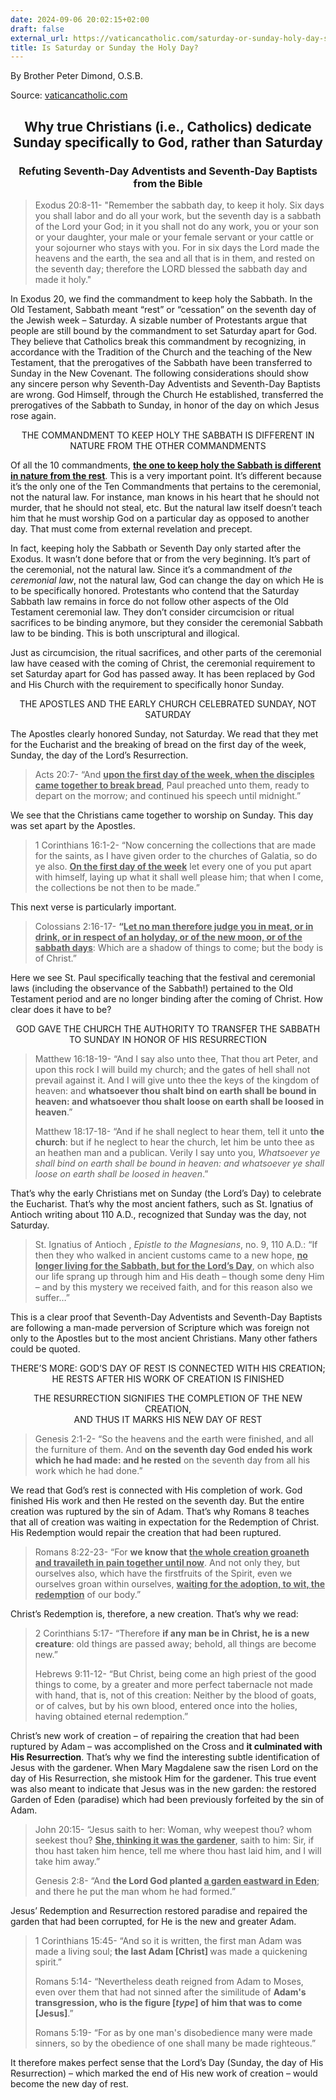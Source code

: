 ```yaml
---
date: 2024-09-06 20:02:15+02:00
draft: false
external_url: https://vaticancatholic.com/saturday-or-sunday-holy-day-sabbath/
title: Is Saturday or Sunday the Holy Day?
---
```


By Brother Peter Dimond, O.S.B.

Source: [vaticancatholic.com](https://vaticancatholic.com/saturday-or-sunday-holy-day-sabbath/)

<h2 align="center">Why true Christians (i.e., Catholics) dedicate Sunday specifically to God, rather than Saturday</h2>

<h3 align="center">Refuting Seventh-Day Adventists and Seventh-Day Baptists from the Bible</h3>

<blockquote>

<p>Exodus 20:8-11- "Remember the sabbath day, to keep it holy. Six days you shall labor and do all your work, but the seventh day is a sabbath of the Lord your God; in it you shall not do any work, you or your son or your daughter, your male or your female servant or your cattle or your sojourner who stays with you. For in six days the Lord made the heavens and the earth, the sea and all that is in them, and rested on the seventh day; therefore the LORD blessed the sabbath day and made it holy."</p>

</blockquote>
<p>In Exodus 20, we find the commandment to keep holy the Sabbath. In the Old Testament, Sabbath meant “rest” or “cessation” on the seventh day of the Jewish week – Saturday. A sizable number of Protestants argue that people are still bound by the commandment to set Saturday apart for God. They believe that Catholics break this commandment by recognizing, in accordance with the Tradition of the Church and the teaching of the New Testament, that the prerogatives of the Sabbath have been transferred to Sunday in the New Covenant. The following considerations should show any sincere person why Seventh-Day Adventists and Seventh-Day Baptists are wrong. God Himself, through the Church He established, transferred the prerogatives of the Sabbath to Sunday, in honor of the day on which Jesus rose again.</p>
<p align="center">THE COMMANDMENT TO KEEP HOLY THE SABBATH IS DIFFERENT IN NATURE FROM THE OTHER COMMANDMENTS</p>
<p>Of all the 10 commandments, <strong><span style="text-decoration: underline;">the one to keep holy the Sabbath is different in nature from the rest</span></strong>. This is a very important point. It’s different because it’s the only one of the Ten Commandments that pertains to the ceremonial, not the natural law. For instance, man knows in his heart that he should not murder, that he should not steal, etc. But the natural law itself doesn’t teach him that he must worship God on a particular day as opposed to another day. That must come from external revelation and precept.</p>
<p>In fact, keeping holy the Sabbath or Seventh Day only started after the Exodus. It wasn’t done before that or from the very beginning. It’s part of the ceremonial, not the natural law. Since it’s a commandment of <em>the ceremonial law</em>, not the natural law, God can change the day on which He is to be specifically honored. Protestants who contend that the Saturday Sabbath law remains in force do not follow other aspects of the Old Testament ceremonial law. They don’t consider circumcision or ritual sacrifices to be binding anymore, but they consider the ceremonial Sabbath law to be binding. This is both unscriptural and illogical.</p>
<p>Just as circumcision, the ritual sacrifices, and other parts of the ceremonial law have ceased with the coming of Christ, the ceremonial requirement to set Saturday apart for God has passed away. It has been replaced by God and His Church with the requirement to specifically honor Sunday.</p>
<p align="center">THE APOSTLES AND THE EARLY CHURCH CELEBRATED SUNDAY, NOT SATURDAY</p>
<p>The Apostles clearly honored Sunday, not Saturday. We read that they met for the Eucharist and the breaking of bread on the first day of the week, Sunday, the day of the Lord’s Resurrection.</p>
<blockquote>
<p>Acts 20:7- “And <strong><span style="text-decoration: underline;">upon the first day of the week, when the disciples came together to break bread</span></strong>, Paul preached unto them, ready to depart on the morrow; and continued his speech until midnight.”</p>
</blockquote>
<p>We see that the Christians came together to worship on Sunday. This day was set apart by the Apostles.</p>
<blockquote>
<p>1 Corinthians 16:1-2- “Now concerning the collections that are made for the saints, as I have given order to the churches of Galatia, so do ye also. <strong><span style="text-decoration: underline;">On the first day of the week</span></strong> let every one of you put apart with himself, laying up what it shall well please him; that when I come, the collections be not then to be made.”</p>
</blockquote>
<p>This next verse is particularly important.</p>
<blockquote>
<p>Colossians 2:16-17- <strong>“<span style="text-decoration: underline;">Let no man therefore judge you in meat, or in drink, or in respect of an holyday, or of the new moon, or of the sabbath days</span></strong>: Which are a shadow of things to come; but the body is of Christ.”</p>
</blockquote>
<p>Here we see St. Paul specifically teaching that the festival and ceremonial laws (including the observance of the Sabbath!) pertained to the Old Testament period and are no longer binding after the coming of Christ. How clear does it have to be?</p>
<p align="center">GOD GAVE THE CHURCH THE AUTHORITY TO TRANSFER THE SABBATH TO SUNDAY IN HONOR OF HIS RESURRECTION</p>
<blockquote>
<p>Matthew 16:18-19- “And I say also unto thee, That thou art Peter, and upon this rock I will build my church; and the gates of hell shall not prevail against it. And I will give unto thee the keys of the kingdom of heaven: and <strong>whatsoever thou shalt bind on earth shall be bound in heaven: and whatsoever thou shalt loose on earth shall be loosed in heaven</strong>.”</p>
<p>Matthew 18:17-18- “And if he shall neglect to hear them, tell it unto <strong>the church</strong>: but if he neglect to hear the church, let him be unto thee as an heathen man and a publican. Verily I say unto you, <em>Whatsoever ye shall bind on earth shall be bound in heaven: and whatsoever ye shall loose on earth shall be loosed in heaven</em>.”</p>
</blockquote>
<p>That’s why the early Christians met on Sunday (the Lord’s Day) to celebrate the Eucharist. That’s why the most ancient fathers, such as St. Ignatius of Antioch writing about 110 A.D., recognized that Sunday was the day, not Saturday.</p>
<blockquote>
<p>St. Ignatius of Antioch , <em>Epistle to the Magnesians</em>, no. 9, 110 A.D.: “If then they who walked in ancient customs came to a new hope, <strong><span style="text-decoration: underline;">no longer living for the Sabbath, but for the Lord’s Day</span></strong>, on which also our life sprang up through him and His death – though some deny Him – and by this mystery we received faith, and for this reason also we suffer…”</p>
</blockquote>
<p>This is a clear proof that Seventh-Day Adventists and Seventh-Day Baptists are following a man-made perversion of Scripture which was foreign not only to the Apostles but to the most ancient Christians. Many other fathers could be quoted.</p>
<p align="center">THERE’S MORE: GOD’S DAY OF REST IS CONNECTED WITH HIS CREATION;<br />HE RESTS AFTER HIS WORK OF CREATION IS FINISHED</p>
<p align="center">THE RESURRECTION SIGNIFIES THE COMPLETION OF THE NEW CREATION,<br />AND THUS IT MARKS HIS NEW DAY OF REST</p>
<blockquote>
<p>Genesis 2:1-2- “So the heavens and the earth were finished, and all the furniture of them. And <strong>on the seventh day God ended his work which he had made: and he rested</strong> on the seventh day from all his work which he had done.”</p>
</blockquote>
<p>We read that God’s rest is connected with His completion of work. God finished His work and then He rested on the seventh day. But the entire creation was ruptured by the sin of Adam. That’s why Romans 8 teaches that all of creation was waiting in expectation for the Redemption of Christ. His Redemption would repair the creation that had been ruptured.</p>
<blockquote>
<p>Romans 8:22-23- “For <strong>we know that <span style="text-decoration: underline;">the whole creation groaneth and travaileth in pain together until now</span></strong>. And not only they, but ourselves also, which have the firstfruits of the Spirit, even we ourselves groan within ourselves, <strong><span style="text-decoration: underline;">waiting for the adoption, to wit, the redemption</span></strong> of our body.”</p>
</blockquote>
<p>Christ’s Redemption is, therefore, a new creation. That’s why we read:</p>
<blockquote>
<p>2 Corinthians 5:17- “Therefore <strong>if any man be in Christ, he is a new creature</strong>: old things are passed away; behold, all things are become new.”</p>
<p>Hebrews 9:11-12- “But Christ, being come an high priest of the good things to come, by a greater and more perfect tabernacle not made with hand, that is, not of this creation: Neither by the blood of goats, or of calves, but by his own blood, entered once into the holies, having obtained eternal redemption.”</p>
</blockquote>
<p>Christ’s new work of creation – of repairing the creation that had been ruptured by Adam – was accomplished on the Cross and <strong>it culminated with His Resurrection</strong>. That’s why we find the interesting subtle identification of Jesus with the gardener. When Mary Magdalene saw the risen Lord on the day of His Resurrection, she mistook Him for the gardener. This true event was also meant to indicate that Jesus was in the new garden: the restored Garden of Eden (paradise) which had been previously forfeited by the sin of Adam.</p>
<blockquote>
<p>John 20:15- “Jesus saith to her: Woman, why weepest thou? whom seekest thou? <strong><span style="text-decoration: underline;">She, thinking it was the gardener</span></strong>, saith to him: Sir, if thou hast taken him hence, tell me where thou hast laid him, and I will take him away.”</p>
<p>Genesis 2:8- “And <strong>the Lord God planted <span style="text-decoration: underline;">a garden eastward in Eden</span></strong>; and there he put the man whom he had formed.”</p>
</blockquote>
<p>Jesus’ Redemption and Resurrection restored paradise and repaired the garden that had been corrupted, for He is the new and greater Adam.</p>
<blockquote>
<p>1 Corinthians 15:45- “And so it is written, the first man Adam was made a living soul; <strong>the last Adam [Christ] </strong>was made a quickening spirit.”</p>
<p>Romans 5:14- “Nevertheless death reigned from Adam to Moses, even over them that had not sinned after the similitude of <strong>Adam's transgression, who is the figure [<em>type</em>] of him that was to come [Jesus]</strong>.”</p>
<p>Romans 5:19- “For as by one man's disobedience many were made sinners, so by the obedience of one shall many be made righteous.”</p>
</blockquote>
<p>It therefore makes perfect sense that the Lord’s Day (Sunday, the day of His Resurrection) – which marked the end of His new work of creation – would become the new day of rest.</p>
